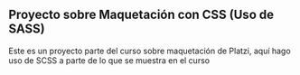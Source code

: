 ## Proyecto sobre Maquetación con CSS (Uso de SASS)
Este es un proyecto parte del curso sobre maquetación de Platzi, aquí hago uso de SCSS a parte de lo que se muestra en el curso